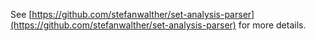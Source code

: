 See [https://github.com/stefanwalther/set-analysis-parser](https://github.com/stefanwalther/set-analysis-parser) for more details. 
